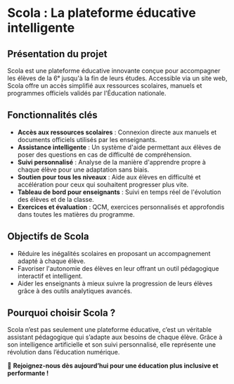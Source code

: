 # Scola : La plateforme éducative intelligente

## Présentation du projet
Scola est une plateforme éducative innovante conçue pour accompagner les élèves de la 6ᵉ jusqu'à la fin de leurs études. Accessible via un site web, Scola offre un accès simplifié aux ressources scolaires, manuels et programmes officiels validés par l'Éducation nationale.

## Fonctionnalités clés
- **Accès aux ressources scolaires** : Connexion directe aux manuels et documents officiels utilisés par les enseignants.
- **Assistance intelligente** : Un système d'aide permettant aux élèves de poser des questions en cas de difficulté de compréhension.
- **Suivi personnalisé** : Analyse de la manière d'apprendre propre à chaque élève pour une adaptation sans biais.
- **Soutien pour tous les niveaux** : Aide aux élèves en difficulté et accélération pour ceux qui souhaitent progresser plus vite.
- **Tableau de bord pour enseignants** : Suivi en temps réel de l'évolution des élèves et de la classe.
- **Exercices et évaluation** : QCM, exercices personnalisés et approfondis dans toutes les matières du programme.

## Objectifs de Scola
- Réduire les inégalités scolaires en proposant un accompagnement adapté à chaque élève.
- Favoriser l'autonomie des élèves en leur offrant un outil pédagogique interactif et intelligent.
- Aider les enseignants à mieux suivre la progression de leurs élèves grâce à des outils analytiques avancés.

## Pourquoi choisir Scola ?
Scola n’est pas seulement une plateforme éducative, c’est un véritable assistant pédagogique qui s’adapte aux besoins de chaque élève. Grâce à son intelligence artificielle et son suivi personnalisé, elle représente une révolution dans l’éducation numérique.

📌 **Rejoignez-nous dès aujourd’hui pour une éducation plus inclusive et performante !**
